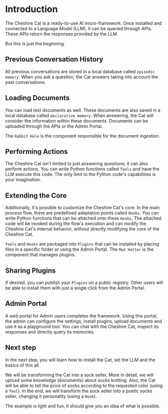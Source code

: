 # Introduction

The Cheshire Cat is a ready-to-use AI micro-framework.
Once installed and connected to a Language Model (LLM), it can be queried through APIs.
These APIs return the responses provided by the LLM.

But this is just the beginning.

## Previous Conversation History
All previous conversations are stored in a local database called `episodic memory`.
When you ask a question, the Cat answers taking into account the past conversations.

## Loading Documents
You can load text documents as well.
These documents are also saved in a local database called `declarative memory`.
When answering, the Cat will consider the information within these documents.
Documents can be uploaded through the APIs or the Admin Portal.

The `Rabbit Hole` is the component responsible for the document ingestion.

## Performing Actions
The Cheshire Cat isn't limited to just answering questions; it can also perform actions.
You can write Python functions called `Tools` and have the LLM execute this code.
The only limit to the Python code's capabilities is your imagination.

## Extending the Core
Additionally, it's possible to customize the Cheshire Cat's core.
In the main process flow, there are predefined adaptation points called `Hooks`.
You can write Python functions that can be attached onto these `Hooks`.
The attached code will be invoked during the flow's execution and can modify the Cheshire Cat's internal behavior,
without directly modifying the core of the Cheshire Cat.

`Tools` and `Hooks` are packaged into `Plugins` that can be installed by placing files in a specific folder or using the Admin Portal.
The `Mad Hatter` is the component that manages plugins.

## Sharing Plugins
If desired, you can publish your `Plugins` on a public registry.
Other users will be able to install them with just a single click from the Admin Portal.

## Admin Portal
A web portal for Admin users completes the framework.
Using this portal, the admin can configure the settings,
install plugins, upload documents and use it as a playground tool.
You can chat with the Cheshire Cat, inspect its responses and directly query its memories.

## Next step
In the next step, you will learn how to install the Cat, set the LLM and the basics of this all.

We will be transforming the Cat into a sock seller.
More in detail, we will upload some knowledge (documents) about socks knitting.
Also, the Cat will be able to tell the price of socks according to the requested color (using a `Tool`).
In the end, we will transform the sock seller into a poetic socks seller, changing it personality (using a `Hook`). 

The example is light and fun, it should give you an idea of what is possible.